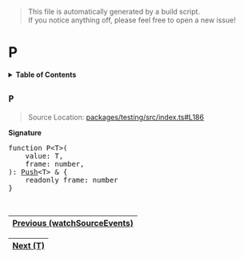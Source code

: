 > This file is automatically generated by a build script.<br>If you notice anything off, please feel free to open a new issue!

# P

<details><summary><b>Table of Contents</b></summary><br>

1. [<code>P</code>](#P)</details>

## <a name="P"></a><code>P</code>

> Source Location: [packages\/testing\/src\/index.ts#L186](..\/..\/packages\/testing\/src\/index.ts#L186)

<b>Signature</b>

<pre>function P&lt;T&gt;(<br>    value: T,<br>    frame: number,<br>): <a href="../01-api-basics/01-Event.md#Push-Interface">Push</a>&lt;T&gt; & {<br>    readonly frame: number<br>}</pre><br>

| [Previous \(watchSourceEvents\)](06-watchSourceEvents.md#readme) |
| --- |

<div align="right">

| [Next \(T\)](08-T.md#readme) |
| --- |
</div>

